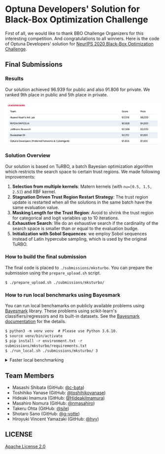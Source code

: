# Optuna Developers' Solution for Black-Box Optimization Challenge

First of all, we would like to thank BBO Challenge Organizers for this interesting competition. And congratulations to all winners.
Here is the code of Optuna Developers' solution for [NeurIPS 2020 Black-Box Optimization Challenge](https://bbochallenge.com/).

## Final Submissions

### Results

Our solution achieved 96.939 for public and also 91.806 for private.
We ranked 9th place in public and 5th place in private.

![leaderboard](./img/leaderboard.png)

### Solution Overview

Our solution is based on TuRBO, a batch Bayesian optimization algorithm which restricts the search space to certain trust regions.
We made following improvements:

1. **Selection from multiple kernels**: Matern kernels (with `nu=[0.5, 1.5, 2.5]`) and RBF kernel.
2. **Stagnation Driven Trust Region Restart Strategy**: The trust region update is restarted when all the solutions in the same batch have the same evaluation value.
3. **Masking Length for the Trust Region**: Avoid to shrink the trust region for categorical and logit variables up to 10 iterations.
4. **Exhaustive Search**: We do an exhaustive search if the cardinality of the search space is smaller than or equal to the evaluation budge.
5. **Initialization with Sobol Sequences**: we employ Sobol sequences instead of Latin hypercube sampling, which is used by the original TuRBO.


### How to build the final submission

The final code is placed to `./submissions/mksturbo`.
You can prepare the submission using the `prepare_upload.sh` script.

```
$ ./prepare_upload.sh ./submissions/mksturbo/
```


### How to run local benchmarks using Bayesmark

You can run local benchamarks on publicly available problems using [Bayesmark](https://github.com/uber/bayesmark) library.
These problems using scikit-learn's classifiers/regressors and its built-in datasets.
See the [Bayesmark documentation](https://bayesmark.readthedocs.io/en/latest/index.html) for the details.

```
$ python3 -m venv venv  # Please use Python 3.6.10.
$ source venv/bin/activate
$ pip install -r environment.txt -r submissions/mksturbo/requirements.txt
$ ./run_local.sh ./submissions/mksturbo/ 3
```

<details>

<summary>Faster local benchmarking</summary>

You can also use [run_benchmark.py](./run_benchmark.py) to run local benchmarks.
This script is faster than `run_local.sh` because it runs benchmarks in parallel.

```
$ python run_benchmark.py --task large --repeat 3 --parallelism 16 --out ./output/ --optimizer ./submissions/mksturbo/
```

</details>


## Team Members

* Masashi Shibata (GitHub: [@c-bata](https://github.com/c-bata))
* Toshihiko Yanase (GitHub: [@toshihikoyanase](https://github.com/toshihikoyanase))
* Hideaki Imamura (GitHub: [@HideakiImamura](https://github.com/HideakiImamura))
* Masahiro Nomura (GitHub: [@nmasahiro](https://github.com/nmasahiro))
* Takeru Ohta (GitHub: [@sile](https://github.com/sile))
* Shotaro Sano (GitHub: [@g-votte](https://github.com/g-votte/))
* Hiroyuki Vincent Yamazaki (GitHub: [@hvy](https://github.com/hvy/))


## LICENSE

[Apache License 2.0](./LICENSE)
